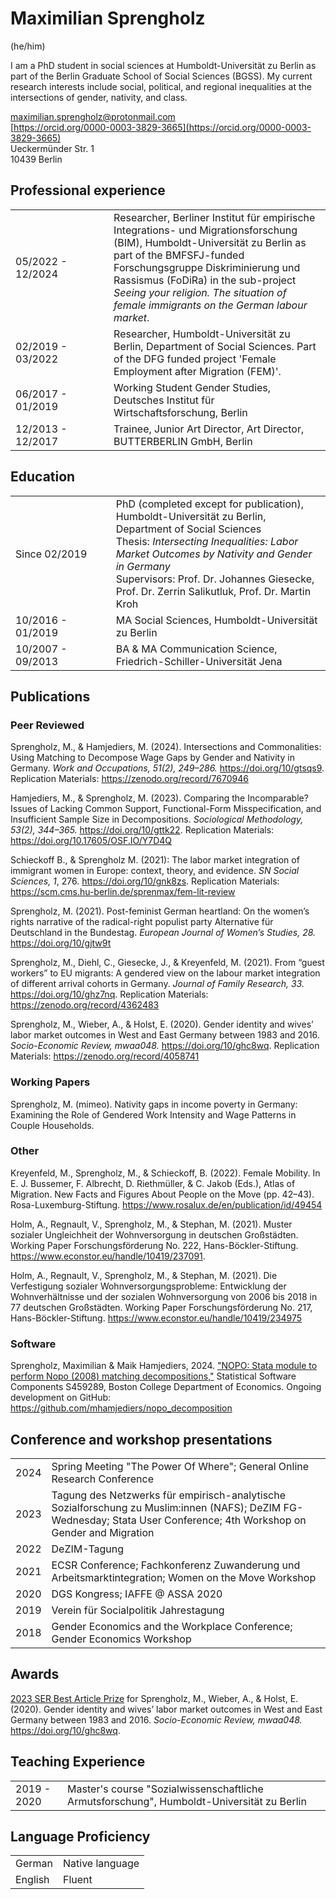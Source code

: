# Maximilian Sprengholz
(he/him)

I am a PhD student in social sciences at Humboldt-Universität zu Berlin as part of the Berlin Graduate School of Social Sciences (BGSS). My current research interests include social, political, and regional inequalities at the intersections of gender, nativity, and class.

[maximilian.sprengholz@protonmail.com](mailto:maximilian.sprengholz@protonmail.com)<br />
[https://orcid.org/0000-0003-3829-3665](https://orcid.org/0000-0003-3829-3665)<br />
Ueckermünder Str. 1 <br />
10439 Berlin


## Professional experience

<table>
<tr>
<td style="min-width: 140px">05/2022 - 12/2024</td>
<td>Researcher, Berliner Institut für empirische Integrations- und Migrationsforschung (BIM), Humboldt-Universität zu Berlin as part of the BMFSFJ-funded Forschungsgruppe Diskriminierung und Rassismus (FoDiRa) in the sub-project <i>Seeing your religion. The situation of female immigrants on the German labour market</i>.</td>
</tr>
<tr>
<td style="min-width: 140px">02/2019 - 03/2022</td>
<td>Researcher, Humboldt-Universität zu Berlin, Department of Social Sciences. Part of the DFG funded project 'Female Employment after Migration (FEM)'.</td>
</tr>
<tr>
<td style="min-width: 140px">06/2017 - 01/2019</td>
<td>Working Student Gender Studies, Deutsches Institut für Wirtschaftsforschung, Berlin</td>
</tr>
<tr>
<td style="min-width: 140px">12/2013 - 12/2017</td>
<td>Trainee, Junior Art Director, Art Director, BUTTERBERLIN GmbH, Berlin</td>
</tr>
</table>


## Education

<table>
<tr>
<td style="min-width: 140px">Since 02/2019</td>
<td>
PhD (completed except for publication), Humboldt-Universität zu Berlin, Department of Social Sciences<br />
Thesis: <i>Intersecting Inequalities: Labor Market Outcomes by Nativity and Gender in Germany</i><br />
Supervisors: Prof. Dr. Johannes Giesecke, Prof. Dr. Zerrin Salikutluk, Prof. Dr. Martin Kroh
</td>
</tr>
<tr>
<td style="min-width: 140px">10/2016 - 01/2019</td>
<td>MA Social Sciences, Humboldt-Universität zu Berlin</td>
</tr>
<tr>
<td style="min-width: 140px">10/2007 - 09/2013</td>
<td>BA & MA Communication Science, Friedrich-Schiller-Universität Jena</td>
</tr>
</table>


## Publications

### Peer Reviewed 

Sprengholz, M., & Hamjediers, M. (2024). Intersections and Commonalities: Using Matching to Decompose Wage Gaps by Gender and Nativity in Germany. _Work and Occupations, 51(2), 249–286._ https://doi.org/10/gtsqs9. Replication Materials: https://zenodo.org/record/7670946

Hamjediers, M., & Sprengholz, M. (2023). Comparing the Incomparable? Issues of Lacking Common Support, Functional-Form Misspecification, and Insufficient Sample Size in Decompositions. _Sociological Methodology, 53(2), 344–365._ https://doi.org/10/gttk22.
Replication Materials: https://doi.org/10.17605/OSF.IO/Y7D4Q

Schieckoff B., & Sprengholz M. (2021): The labor market integration of immigrant women in Europe: context, theory, and evidence. _SN Social Sciences, 1_, 276. https://doi.org/10/gnk8zs. Replication Materials: https://scm.cms.hu-berlin.de/sprenmax/fem-lit-review

Sprengholz, M. (2021). Post-feminist German heartland: On the women’s rights narrative of the radical-right populist party Alternative für Deutschland in the Bundestag. _European Journal of Women’s Studies, 28._ https://doi.org/10/gjtw9t

Sprengholz, M., Diehl, C., Giesecke, J., & Kreyenfeld, M. (2021). From “guest workers” to EU migrants: A gendered view on the labour market integration of different arrival cohorts in Germany. _Journal of Family Research, 33._ https://doi.org/10/ghz7nq. Replication Materials: https://zenodo.org/record/4362483

Sprengholz, M., Wieber, A., & Holst, E. (2020). Gender identity and wives’ labor market outcomes in West and East Germany between 1983 and 2016. _Socio-Economic Review, mwaa048._ https://doi.org/10/ghc8wq. Replication Materials: https://zenodo.org/record/4058741

### Working Papers

Sprengholz, M. (mimeo). Nativity gaps in income poverty in Germany: Examining the Role of Gendered Work Intensity and Wage Patterns in Couple Households.

### Other

Kreyenfeld, M., Sprengholz, M., & Schieckoff, B. (2022). Female Mobility. In E. J. Bussemer, F. Albrecht, D. Riethmüller, & C. Jakob (Eds.), Atlas of Migration. New Facts and Figures About People on the Move (pp. 42–43). Rosa-Luxemburg-Stiftung. https://www.rosalux.de/en/publication/id/49454

Holm, A., Regnault, V., Sprengholz, M., & Stephan, M. (2021). Muster sozialer Ungleichheit der Wohnversorgung in deutschen Großstädten. Working Paper Forschungsförderung No. 222, Hans-Böckler-Stiftung. https://www.econstor.eu/handle/10419/237091. 

Holm, A., Regnault, V., Sprengholz, M., & Stephan, M. (2021). Die Verfestigung sozialer Wohnversorgungsprobleme: Entwicklung der Wohnverhältnisse und der sozialen Wohnversorgung von 2006 bis 2018 in 77 deutschen Großstädten. Working Paper Forschungsförderung No. 217, Hans-Böckler-Stiftung. https://www.econstor.eu/handle/10419/234975

### Software

Sprengholz, Maximilian & Maik Hamjediers, 2024. ["NOPO: Stata module to perform Nopo (2008) matching decompositions,"](https://ideas.repec.org/c/boc/bocode/s459289.html) Statistical Software Components S459289, Boston College Department of Economics. Ongoing development on GitHub: https://github.com/mhamjediers/nopo_decomposition


## Conference and workshop presentations

<table>
<tr>
<td>2024</td>
<td>Spring Meeting "The Power Of Where"; General Online Research Conference</td>
</tr>
<tr>
<td>2023</td>
<td>Tagung des Netzwerks für empirisch-analytische Sozialforschung zu Muslim:innen (NAFS); DeZIM FG-Wednesday; Stata User Conference; 4th Workshop on Gender and Migration</td>
</tr>
<tr>
<td>2022</td>
<td>DeZIM-Tagung</td>
</tr>
<tr>
<td>2021</td>
<td>ECSR Conference; Fachkonferenz Zuwanderung und Arbeitsmarktintegration; Women on the Move Workshop</td>
</tr>
<tr>
<td>2020</td>
<td>DGS Kongress; IAFFE @ ASSA 2020</td>
</tr>
<tr>
<td>2019</td>
<td>Verein für Socialpolitik Jahrestagung</td>
</tr>
<tr>
<td>2018</td>
<td>Gender Economics and the Workplace Conference; Gender Economics Workshop</td>
</tr>
</table>

## Awards

[2023 SER Best Article Prize](https://sase.org/news/2023-ser-best-article-prize/) for Sprengholz, M., Wieber, A., & Holst, E. (2020). Gender identity and wives’ labor market outcomes in West and East Germany between 1983 and 2016. _Socio-Economic Review, mwaa048._ https://doi.org/10/ghc8wq.

## Teaching Experience

<table>
<tr>
<td>2019 - 2020</td>
<td>
Master's course "Sozialwissenschaftliche Armutsforschung", Humboldt-Universität zu Berlin
</td>
</tr>
</table>

## Language Proficiency

<table>
<tr><td>German</td><td>Native language</td></tr>
<tr><td>English</td><td>Fluent</td></tr>
</table>



